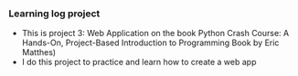### Learning log project
* This is project 3: Web Application on the book Python Crash Course: A Hands-On, Project-Based Introduction to Programming Book by Eric Matthes)
* I do this project to practice and learn how to create a web app 

